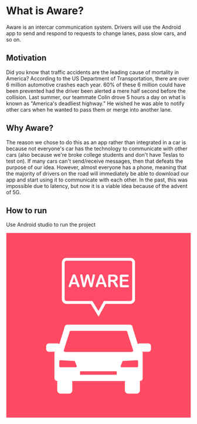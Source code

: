 # What is Aware? 
Aware is an intercar communication system. Drivers will use the Android app to send and respond to requests to change lanes, pass slow cars, and so on. 

## Motivation
Did you know that traffic accidents are the leading cause of mortality in America? According to the US Department of Transportation, there are over 6 million automotive crashes each year. 60% of these 6 million could have been prevented had the driver been alerted a mere half second before the collision. Last summer, our teammate Colin drove 5 hours a day on what is known as "America's deadliest highway." He wished he was able to notify other cars when he wanted to pass them or merge into another lane.

## Why Aware?
The reason we chose to do this as an app rather than integrated in a car is because not everyone's car has the technology to communicate with other cars (also because we're broke college students and don't have Teslas to test on). If many cars can't send/receive messages, then that defeats the purpose of our idea. However, almost everyone has a phone, meaning that the majority of drivers on the road will immediately be able to download our app and start using it to communicate with each other. In the past, this was impossible due to latency, but now it is a viable idea because of the advent of 5G.

## How to run
Use Android studio to run the project

![Aware Logo](https://github.com/colinbking/aware/blob/master/app/src/main/res/mipmap-hdpi/car_icon.png)
